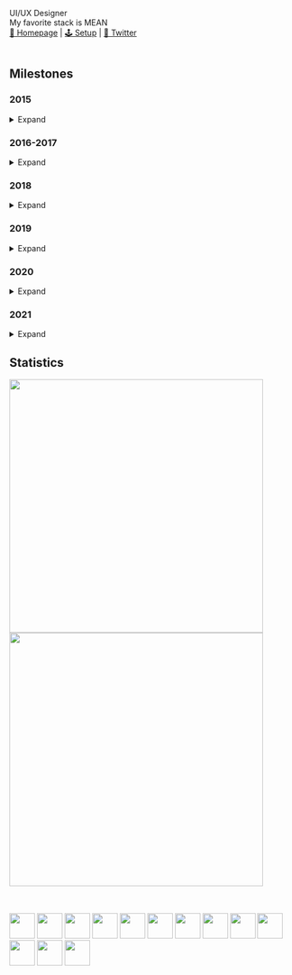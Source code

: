UI/UX Designer  
My favorite stack is MEAN<br>
<a href="https://noel-schmidt.de">🏡 Homepage</a> | 
<a href="https://github.com/Noel-Schmidt/noel-schmidt/blob/main/MY-SETUP.md">🕹 Setup</a> | 
<a href="https://twitter.com/noelschmidt_">🔹 Twitter</a>
<br>
<br>
<h2>Milestones</h2>

<h3>2015</h3>
<details>
  <summary>Expand</summary>
  
  - Learned a lot of PC stuff
  
</details>
 
<h3>2016-2017</h3>
<details>
  <summary>Expand</summary>
  
  - Started teaching myself programming for Realsies (Java)
  - Learned dealing with documentations
  
</details>  
 
<h3>2018</h3>
<details>
  <summary>Expand</summary>
  
  - Learned HTML
  - Learned CSS
  
</details>
 
<h3>2019</h3>
<details>
  <summary>Expand</summary>
  
  - First contact with Unreal Engine
  - Learned a lot of Javascript
  - Learned MySQL
  - Learned MongoDB
  - Learned Express
  - Learned dealing with Gitlab
  
</details>

<h3>2020</h3>
<details>
  <summary>Expand</summary>
  
  - <a href="https://unity.com/">First contact with Unity</a>
  - First contact with C#
  - Learned a lot of Typescript
  - <a href="https://angular.io/">Learned a lot of Angular</a>
  - <a href="https://www.electronjs.org/">Learned Electron</a>
  - Learned PostgresSQL
  - Learned REST
  - <a href="https://jwt.io/">Learned JSON Web Tokens</a>
  - Founded a company
  - Created a Github profile
  - Wrote my first API interface
</details>

<h3>2021</h3>
<details>
  <summary>Expand</summary>
  
  - <a href="https://cli.vuejs.org/">Learned Vue.js</a>
  - First contact with Sketch</a>
  - <a href="https://alloc8or.re/gta5/nativedb/">Learned the GTA 5 Natives</a>
  - <a href="https://strapi.io/">Learned Strapi</a>
  - Started game development with Unity
  - <a href="https://socket.io/">Learned Socket.io</a>
  
  ⚡️ Let's see where 2021 will take me
</details>

<h2>Statistics</h2>

<a href="https://github.com/noel-schmidt">
  <img width="450em" src="https://github-readme-stats.vercel.app/api?username=noel-schmidt&show_icons=true&theme=dark&include_all_commits=true&count_private=true"/>
  <img width="450em" src="https://github-readme-stats.vercel.app/api/top-langs/?username=noel-schmidt&layout=compact&exclude_lang=java+r&theme=dark" />
</a>

<p algin="center">
  <br><br>
  <img width="45" src="https://brandslogos.com/wp-content/uploads/thumbs/nodejs-icon-logo.png">
  <img width="45" src="https://icons-for-free.com/iconfiles/png/512/vscode+icons+type+typescript-1324451621385093834.png">
  <img width="45" src="https://upload.wikimedia.org/wikipedia/commons/thumb/9/96/Socket-io.svg/240px-Socket-io.svg.png">
  <img width="45" src="https://upload.wikimedia.org/wikipedia/commons/thumb/9/95/Vue.js_Logo_2.svg/1184px-Vue.js_Logo_2.svg.png">
  <img width="45" src="https://upload.wikimedia.org/wikipedia/commons/thumb/c/cf/Angular_full_color_logo.svg/240px-Angular_full_color_logo.svg.png">
  <img width="45" src="https://cdn4.iconfinder.com/data/icons/logos-brands-5/24/unity-512.png">
  <img width="45" src="https://upload.wikimedia.org/wikipedia/commons/thumb/9/91/Electron_Software_Framework_Logo.svg/1024px-Electron_Software_Framework_Logo.svg.png">
  <img width="45" src="https://cdn.iconscout.com/icon/free/png-512/postgresql-226047.png">
  <img width="45" src="https://img.icons8.com/color/452/mongodb.png">
  <img width="45" src="https://3.bp.blogspot.com/-oRSUw_TmO9o/XIb61m88fcI/AAAAAAAAIq0/vnxl2zzsXEQsnHI2fH4GjKu_ZT0urRo4wCK4BGAYYCw/s1600/icon%2Bcss%2B3.png">
  <img width="45" src="https://image.flaticon.com/icons/png/512/732/732212.png">
  <img width="45" src="https://pics.freeicons.io/uploads/icons/png/4943187881553750385-512.png">
  <img width="45" src="https://cdn.iconscout.com/icon/free/png-512/unreal-engine-555438.png">
</center>

